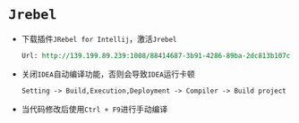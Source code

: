 # `Jrebel`

- 下载插件`JRebel for Intellij`，激活`Jrebel`

  ```reStructuredText
  Url: http://139.199.89.239:1008/88414687-3b91-4286-89ba-2dc813b107ce email: 随便输入
  ```

- 关闭`IDEA`自动编译功能，否则会导致`IDEA`运行卡顿

  ```reStructuredText
  Setting -> Build,Execution,Deployment -> Compiler -> Build project automatically
  ```

- 当代码修改后使用`Ctrl + F9`进行手动编译

